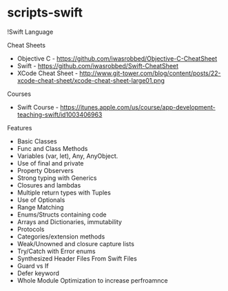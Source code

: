 # scripts-swift

!Swift Language

Cheat Sheets
* Objective C - https://github.com/iwasrobbed/Objective-C-CheatSheet
* Swift - https://github.com/iwasrobbed/Swift-CheatSheet
* XCode Cheat Sheet - http://www.git-tower.com/blog/content/posts/22-xcode-cheat-sheet/xcode-cheat-sheet-large01.png

Courses
* Swift Course - https://itunes.apple.com/us/course/app-development-teaching-swift/id1003406963

Features
* Basic Classes
* Func and Class Methods
* Variables (var, let), Any, AnyObject.
* Use of final and private
* Property Observers
* Strong typing with Generics
* Closures and lambdas
* Multiple return types with Tuples
* Use of Optionals
* Range Matching
* Enums/Structs containing code
* Arrays and Dictionaries, immutability
* Protocols
* Categories/extension methods
* Weak/Unowned and closure capture lists
* Try/Catch with Error enums
* Synthesized Header Files From Swift Files
* Guard vs If
* Defer keyword
* Whole Module Optimization to increase perfroamnce
